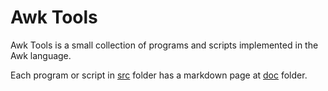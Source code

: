 # Awk Tools

Awk Tools is a small collection of programs and scripts implemented in the Awk language. 

Each program or script in [src](src) folder has a markdown page at [doc](doc) folder.
